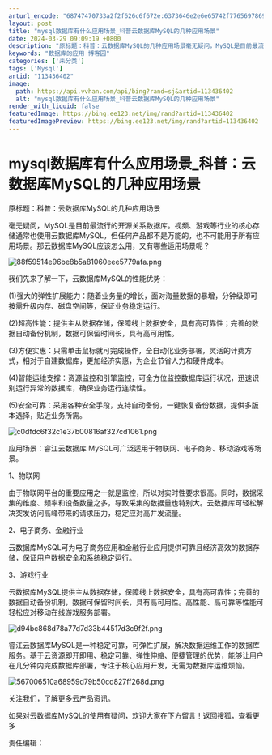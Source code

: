 ```yaml
---
arturl_encode: "68747470733a2f2f626c6f672e:6373646e2e6e65742f77656978696e5f34323634313338352f:61727469636c652f64657461696c732f313133343336343032"
layout: post
title: "mysql数据库有什么应用场景_科普云数据库MySQL的几种应用场景"
date: 2024-03-29 09:09:19 +0800
description: "原标题：科普：云数据库MySQL的几种应用场景毫无疑问，MySQL是目前最流行的开源关系数据库。视频"
keywords: "数据库的应用 博客园"
categories: ['未分类']
tags: ['Mysql']
artid: "113436402"
image:
  path: https://api.vvhan.com/api/bing?rand=sj&artid=113436402
  alt: "mysql数据库有什么应用场景_科普云数据库MySQL的几种应用场景"
render_with_liquid: false
featuredImage: https://bing.ee123.net/img/rand?artid=113436402
featuredImagePreview: https://bing.ee123.net/img/rand?artid=113436402
---
```


# mysql数据库有什么应用场景\_科普：云数据库MySQL的几种应用场景

原标题：科普：云数据库MySQL的几种应用场景

毫无疑问，MySQL是目前最流行的开源关系数据库。视频、游戏等行业的核心存储通常也使用云数据库MySQL，但任何产品都不是万能的，也不可能用于所有应用场景。那云数据库MySQL应该怎么用，又有哪些适用场景呢？

![88f59514e96be8b5a81060eee5779afa.png](https://i-blog.csdnimg.cn/blog_migrate/70f1b97e41fcf7d2faafa9ab2f97d725.jpeg)

我们先来了解一下，云数据库MySQL的性能优势：

(1)强大的弹性扩展能力：随着业务量的增长，面对海量数据的暴增，分钟级即可按需升级内存、磁盘空间等，保证业务稳定运行。

(2)超高性能：提供主从数据存储，保障线上数据安全，具有高可靠性；完善的数据自动备份机制，数据可保留时间长，具有高可用性。

(3)方便实惠：只需单击鼠标就可完成操作，全自动化业务部署，灵活的计费方式，相对于自建数据库，更加经济实惠，为企业节省人力和硬件成本。

(4)智能运维支撑：资源监控和引擎监控，可全方位监控数据库运行状况，迅速识别运行异常的数据库，确保业务运行连续性。

(5)安全可靠：采用各种安全手段，支持自动备份，一键恢复备份数据，提供多版本选择，贴近业务所需。

![c0dfdc6f32c1e37b00816af327cd1061.png](https://i-blog.csdnimg.cn/blog_migrate/bdeee41f8ae8e893ff31fd781909df5e.jpeg)

应用场景：睿江云数据库 MySQL可广泛适用于物联网、电子商务、移动游戏等场景。

1、物联网

由于物联网平台的重要应用之一就是监控，所以对实时性要求很高。同时，数据采集的维度、频率和设备数量之多，导致采集的数据量也特别大。云数据库可轻松解决突发访问高峰带来的请求压力，稳定应对高并发流量。

2、电子商务、金融行业

云数据库MySQL可为电子商务应用和金融行业应用提供可靠且经济高效的数据存储，保证用户数据安全和系统稳定运行。

3、游戏行业

云数据库MySQL提供主从数据存储，保障线上数据安全，具有高可靠性；完善的数据自动备份机制，数据可保留时间长，具有高可用性。高性能、高可靠等性能可轻松应对移动在线游戏服务部署。

![d94bc868d78a77d7d33b44517d3c9f2f.png](https://i-blog.csdnimg.cn/blog_migrate/84699cb94a891e19793788f73974f40b.jpeg)

睿江云数据库MySQL是一种稳定可靠，可弹性扩展，解决数据运维工作的数据库服务。基于云资源即开即用、稳定可靠、弹性伸缩、便捷管理的优势，能够让用户在几分钟内完成数据库部署，专注于核心应用开发，无需为数据库运维烦恼。

![567006510a68959d79b50cd827ff268d.png](https://i-blog.csdnimg.cn/blog_migrate/12cf378dc39f7859e8cd0031f49cfc77.jpeg)

关注我们，了解更多云产品资讯。

如果对云数据库MySQL的使用有疑问，欢迎大家在下方留言！返回搜狐，查看更多

责任编辑：